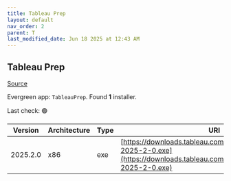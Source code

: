 ```yaml
---
title: Tableau Prep
layout: default
nav_order: 2
parent: T
last_modified_date: Jun 18 2025 at 12:43 AM
---
```


## Tableau Prep

[Source](https://www.tableau.com/)

Evergreen app: `TableauPrep`. Found **1** installer.

Last check: 🟢

| Version  | Architecture | Type | URI                                                                                                                                    |
| -------- | ------------ | ---- | -------------------------------------------------------------------------------------------------------------------------------------- |
| 2025.2.0 | x86          | exe  | [https://downloads.tableau.com/tssoftware/TableauPrep-2025-2-0.exe](https://downloads.tableau.com/tssoftware/TableauPrep-2025-2-0.exe) |

